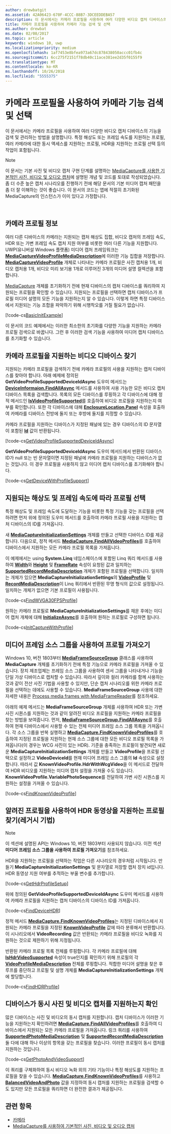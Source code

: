 ```yaml
---
author: drewbatgit
ms.assetid: 42A06423-670F-4CCC-88B7-3DCEEDDEBA57
description: 이 문서에서는 카메라 프로필을 사용하여 여러 다양한 비디오 캡처 디바이스의 기능을 검색 및 관리하는 방법을 설명합니다. 특정 해상도 또는 프레임 속도를 지원하는 프로필, 여러 카메라에 대한 동시 액세스를 지원하는 프로필, HDR을 지원하는 프로필 선택 등의 작업이 포함됩니다.
title: 카메라 프로필을 사용하여 카메라 기능 검색 및 선택
ms.author: drewbat
ms.date: 02/08/2017
ms.topic: article
keywords: windows 10, uwp
ms.localizationpriority: medium
ms.openlocfilehash: 1af7453e8bfea973a67dc878438050accc01fb4c
ms.sourcegitcommit: 6cc275f2151f78db40c11ace381ee2d35f0155f9
ms.translationtype: MT
ms.contentlocale: ko-KR
ms.lasthandoff: 10/26/2018
ms.locfileid: "5555375"
---
```

# <a name="discover-and-select-camera-capabilities-with-camera-profiles"></a>카메라 프로필을 사용하여 카메라 기능 검색 및 선택



이 문서에서는 카메라 프로필을 사용하여 여러 다양한 비디오 캡처 디바이스의 기능을 검색 및 관리하는 방법을 설명합니다. 특정 해상도 또는 프레임 속도를 지원하는 프로필, 여러 카메라에 대한 동시 액세스를 지원하는 프로필, HDR을 지원하는 프로필 선택 등의 작업이 포함됩니다.

> [!NOTE] 
> 이 문서는 기본 사진 및 비디오 캡처 구현 단계를 설명하는 [MediaCapture를 사용한 기본적인 사진, 비디오 및 오디오 캡처](basic-photo-video-and-audio-capture-with-MediaCapture.md)에 설명된 개념 및 코드를 토대로 작성되었습니다. 좀 더 수준 높은 캡처 시나리오를 진행하기 전에 해당 문서의 기본 미디어 캡처 패턴을 좀 더 잘 이해하는 것이 좋습니다. 이 문서의 코드는 앱에 적절히 초기화된 MediaCapture의 인스턴스가 이미 있다고 가정합니다.

 

## <a name="about-camera-profiles"></a>카메라 프로필 정보

여러 다른 디바이스의 카메라는 지원되는 캡처 해상도 집합, 비디오 캡처의 프레임 속도, HDR 또는 가변 프레임 속도 캡처 지원 여부를 비롯한 여러 다른 기능을 지원합니다. UWP(유니버설 Windows 플랫폼) 미디어 캡처 프레임워크는 [**MediaCaptureVideoProfileMediaDescription**](https://msdn.microsoft.com/library/windows/apps/dn926695)에 이러한 기능 집합을 저장합니다. [**MediaCaptureVideoProfile**](https://msdn.microsoft.com/library/windows/apps/dn926694) 개체로 나타내는 카메라 프로필은 사진 캡처용 1개, 비디오 캡처용 1개, 비디오 미리 보기용 1개로 이루어진 3개의 미디어 설명 컬렉션을 포함합니다.

[MediaCapture](capture-photos-and-video-with-mediacapture.md) 개체를 초기화하기 전에 현재 디바이스의 캡처 디바이스를 쿼리하여 지원되는 프로필을 확인할 수 있습니다. 지원되는 프로필을 선택하면 캡처 디바이스가 프로필 미디어 설명의 모든 기능을 지원하는지 알 수 있습니다. 이렇게 하면 특정 디바이스에서 지원되는 기능 조합을 파악하기 위해 시행착오를 거칠 필요가 없습니다.

[!code-cs[BasicInitExample](./code/BasicMediaCaptureWin10/cs/MainPage.xaml.cs#SnippetBasicInitExample)]

이 문서의 코드 예제에서는 이러한 최소한의 초기화를 다양한 기능을 지원하는 카메라 프로필 검색으로 바꿉니다. 그런 후 이러한 검색 기능을 사용하여 미디어 캡처 디바이스를 초기화할 수 있습니다.

## <a name="find-a-video-device-that-supports-camera-profiles"></a>카메라 프로필을 지원하는 비디오 디바이스 찾기

지원되는 카메라 프로필을 검색하기 전에 카메라 프로필의 사용을 지원하는 캡처 디바이스를 찾아야 합니다. 아래 예제에 정의된 **GetVideoProfileSupportedDeviceIdAsync** 도우미 메서드는[**DeviceInformaion.FindAllAsync**](https://msdn.microsoft.com/library/windows/apps/br225432) 메서드를 사용하여 사용 가능한 모든 비디오 캡처 디바이스 목록을 검색합니다. 목록의 모든 디바이스를 루핑하고 각 디바이스에 대해 정적 메서드인 [**IsVideoProfileSupported**](https://msdn.microsoft.com/library/windows/apps/dn926714)를 호출하여 비디오 프로필을 지원하는지 여부를 확인합니다. 또한 각 디바이스에 대해 [**EnclosureLocation.Panel**](https://msdn.microsoft.com/library/windows/apps/br229906) 속성을 호출하여 카메라를 디바이스 전방에 둘지 또는 후방에 둘지를 지정할 수 있습니다.

카메라 프로필을 지원하는 디바이스가 지정된 패널에 있는 경우 디바이스의 ID 문자열이 포함된 [**Id**](https://msdn.microsoft.com/library/windows/apps/br225437) 값이 반환됩니다.

[!code-cs[GetVideoProfileSupportedDeviceIdAsync](./code/BasicMediaCaptureWin10/cs/MainPage.xaml.cs#SnippetGetVideoProfileSupportedDeviceIdAsync)]

**GetVideoProfileSupportedDeviceIdAsync** 도우미 메서드에서 반환된 디바이스 ID가 null 또는 빈 문자열이면 지정된 패널에 카메라 프로필을 지원하는 디바이스가 없는 것입니다. 이 경우 프로필을 사용하지 않고 미디어 캡처 디바이스를 초기화해야 합니다.

[!code-cs[GetDeviceWithProfileSupport](./code/BasicMediaCaptureWin10/cs/MainPage.xaml.cs#SnippetGetDeviceWithProfileSupport)]

## <a name="select-a-profile-based-on-supported-resolution-and-frame-rate"></a>지원되는 해상도 및 프레임 속도에 따라 프로필 선택

특정 해상도 및 프레임 속도에 도달하는 기능을 비롯한 특정 기능을 갖는 프로필을 선택하려면 먼저 위에 정의된 도우미 메서드를 호출하여 카메라 프로필 사용을 지원하는 캡처 디바이스의 ID를 가져옵니다.

새 [**MediaCaptureInitializationSettings**](https://msdn.microsoft.com/library/windows/apps/br226573) 개체를 만들고 선택한 디바이스 ID를 제공합니다. 다음으로, 정적 메서드 [**MediaCapture.FindAllVideoProfiles**](https://msdn.microsoft.com/library/windows/apps/dn926708)를 호출하여 디바이스에서 지원하는 모든 카메라 프로필 목록을 가져옵니다.

이 예제에서는 using **System.Linq** 네임스페이스에 포함된 Linq 쿼리 메서드를 사용하여 [**Width**](https://msdn.microsoft.com/library/windows/apps/dn926700)와 [**Height**](https://msdn.microsoft.com/library/windows/apps/dn926697) 및 [**FrameRate**](https://msdn.microsoft.com/library/windows/apps/dn926696) 속성이 요청된 값과 일치하는 [**SupportedRecordMediaDescription**](https://msdn.microsoft.com/library/windows/apps/dn926705) 개체가 포함된 프로필을 선택합니다. 일치하는 개체가 있으면 **MediaCaptureInitializationSettings**의 [**VideoProfile**](https://msdn.microsoft.com/library/windows/apps/dn926679) 및 [**RecordMediaDescription**](https://msdn.microsoft.com/library/windows/apps/dn926678)이 Linq 쿼리에서 반환된 무명 형식의 값으로 설정됩니다. 일치하는 개체가 없으면 기본 프로필이 사용됩니다.

[!code-cs[FindWVGA30FPSProfile](./code/BasicMediaCaptureWin10/cs/MainPage.xaml.cs#SnippetFindWVGA30FPSProfile)]

원하는 카메라 프로필로 **MediaCaptureInitializationSettings**를 채운 후에는 미디어 캡처 개체에 대해 [**InitializeAsync**](https://msdn.microsoft.com/library/windows/apps/br226598)를 호출하여 원하는 프로필로 구성하면 됩니다.

[!code-cs[InitCaptureWithProfile](./code/BasicMediaCaptureWin10/cs/MainPage.xaml.cs#SnippetInitCaptureWithProfile)]

## <a name="use-media-frame-source-groups-to-get-profiles"></a>미디어 프레임 소스 그룹을 사용하여 프로필 가져오기

Windows 10, 버전 1803부터 [**MediaFrameSourceGroup**](https://docs.microsoft.com/uwp/api/windows.media.capture.frames.mediaframesourcegroup) 클래스를 사용하여 **MediaCapture** 개체를 초기화하기 전에 특정 기능으로 카메라 프로필을 가져올 수 있습니다. 장치 제조업체는 프레임 소스 그룹을 사용하여 센서 그룹을 나타내거나 기능을 단일 가상 디바이스로 캡처할 수 있습니다. 따라서 깊이와 컬러 카메라를 함께 사용하는 것과 같이 전산 사진 기법을 사용할 수 있지만, 단순 캡처 시나리오를 위한 카메라 프로필을 선택하는 데에도 사용할 수 있습니다. **MediaFrameSourceGroup** 사용에 대한 자세한 내용은 [Process media frames with MediaFrameReader](process-media-frames-with-mediaframereader.md)를 참조하세요.

아래의 예제 메서드는 **MediaFrameSourceGroup** 개체를 사용하여 HDR 또는 가변 사진 시퀀스를 지원하는 것과 같이 알려진 비디오 프로필을 지원하는 카메라 프로필을 찾는 방법을 보여줍니다. 먼저, [**MediaFrameSourceGroup.FindAllAsync**](https://msdn.microsoft.com/library/windows/apps/Windows.Media.Capture.Frames.MediaFrameSourceGroup.FindAllAsync)를 호출하여 현재 디바이스에서 사용할 수 있는 전체 미디어 프레임 소스 그룹 목록을 가져옵니다. 각 소스 그룹을 반복 실행하고 [**MediaCapture.FindKnownVideoProfiles**](https://docs.microsoft.com/uwp/api/windows.media.capture.mediacapture.findknownvideoprofiles)를 호출하여 지정된 프로필을 지원하는 현재 소스 그룹에 대한 모든 비디오 프로필 목록을 가져옵니다(이 경우는 WCG 사진이 있는 HDR). 기준을 충족하는 프로필이 발견되면 새로운 **MediaCaptureInitializationSettings** 개체를 만들고 **VideoProfile**을 프로필 선택으로 설정하고  **VideoDeviceId**를 현재 미디어 프레임 소스 그룹의 **Id** 속성으로 설정합니다. 따라서 값 **KnownVideoProfile.HdrWithWcgVideo**을 이 메서드로 전달하여 HDR 비디오를 지원하는 미디어 캡처 설정을 가져올 수도 있습니다. **KnownVideoProfile.VariablePhotoSequence**를 전달하여 가변 사진 시퀀스를 지원하는 설정을 가져올 수 있습니다.

 [!code-cs[FindKnownVideoProfile](./code/BasicMediaCaptureWin10/cs/MainPage.xaml.cs#SnippetFindKnownVideoProfile)]

## <a name="use-known-profiles-to-find-a-profile-that-supports-hdr-video-legacy-technique"></a>알려진 프로필을 사용하여 HDR 동영상을 지원하는 프로필 찾기(레거시 기법)

> [!NOTE] 
> 이 섹션에 설명된 API는 Windows 10, 버전 1803부터 사용되지 않습니다. 이전 섹션 **미디어 프레임 소스 그룹을 사용하여 프로필 가져오기**를 참조하세요.

HDR을 지원하는 프로필을 선택하는 작업은 다른 시나리오의 경우처럼 시작됩니다. 만들기 **MediaCaptureInitializationSettings** 및 문자열로 저장할 캡처 장치 id입니다. HDR 동영상 지원 여부를 추적하는 부울 변수를 추가합니다.

[!code-cs[GetHdrProfileSetup](./code/BasicMediaCaptureWin10/cs/MainPage.xaml.cs#SnippetGetHdrProfileSetup)]

위에 정의된 **GetVideoProfileSupportedDeviceIdAsync** 도우미 메서드를 사용하여 카메라 프로필을 지원하는 캡처 디바이스의 디바이스 ID를 가져옵니다.

[!code-cs[FindDeviceHDR](./code/BasicMediaCaptureWin10/cs/MainPage.xaml.cs#SnippetFindDeviceHDR)]

정적 메서드 [**MediaCapture.FindKnownVideoProfiles**](https://msdn.microsoft.com/library/windows/apps/dn926710)는 지정된 디바이스에서 지원되는 카메라 프로필을 지정된 [**KnownVideoProfile**](https://msdn.microsoft.com/library/windows/apps/dn948843) 값에 따라 분류해서 반환합니다. 이 시나리오에서 **VideoRecording** 값은 반환되는 카메라 프로필을 비디오 녹화를 지원하는 것으로 제한하기 위해 지정됩니다.

반환된 카메라 프로필 목록 전체를 루핑합니다. 각 카메라 프로필에 대해 [**IsHdrVideoSupported**](https://msdn.microsoft.com/library/windows/apps/dn926698) 속성이 true인지를 확인하기 위해 프로필의 각 [**VideoProfileMediaDescription**](https://msdn.microsoft.com/library/windows/apps/dn926695) 전체를 루핑합니다. 적합한 미디어 설명을 찾은 후 루프를 중단하고 프로필 및 설명 개체를 **MediaCaptureInitializationSettings** 개체에 할당합니다.

[!code-cs[FindHDRProfile](./code/BasicMediaCaptureWin10/cs/MainPage.xaml.cs#SnippetFindHDRProfile)]

## <a name="determine-if-a-device-supports-simultaneous-photo-and-video-capture"></a>디바이스가 동시 사진 및 비디오 캡처를 지원하는지 확인

많은 디바이스는 사진 및 비디오의 동시 캡처를 지원합니다. 캡처 디바이스가 이러한 기능을 지원하는지 확인하려면 [**MediaCapture.FindAllVideoProfiles**](https://msdn.microsoft.com/library/windows/apps/dn926708)를 호출하여 디바이스에서 지원되는 모든 카메라 프로필을 가져옵니다. 링크 쿼리를 사용하여 [**SupportedPhotoMediaDescription**](https://msdn.microsoft.com/library/windows/apps/dn926703) 및 [**SupportedRecordMediaDescription**](https://msdn.microsoft.com/library/windows/apps/dn926705) 둘 다에 대해 하나 이상의 항목을 갖는 프로필을 찾습니다. 이러한 프로필이 동시 캡처를 지원하는 것입니다.

[!code-cs[GetPhotoAndVideoSupport](./code/BasicMediaCaptureWin10/cs/MainPage.xaml.cs#SnippetGetPhotoAndVideoSupport)]

이 쿼리를 구체화하여 동시 비디오 녹화 외의 기타 기능이나 특정 해상도를 지원하는 프로필을 찾을 수 있습니다. [**MediaCapture.FindKnownVideoProfiles**](https://msdn.microsoft.com/library/windows/apps/dn926710)를 사용하고 [**BalancedVideoAndPhoto**](https://msdn.microsoft.com/library/windows/apps/dn948843) 값을 지정하여 동시 캡처를 지원하는 프로필을 검색할 수도 있지만 모든 프로필을 쿼리하면 더 완전한 결과가 제공됩니다.

## <a name="related-topics"></a>관련 항목

* [카메라](camera.md)
* [MediaCapture를 사용하여 기본적인 사진, 비디오 및 오디오 캡처](basic-photo-video-and-audio-capture-with-MediaCapture.md)
 

 




